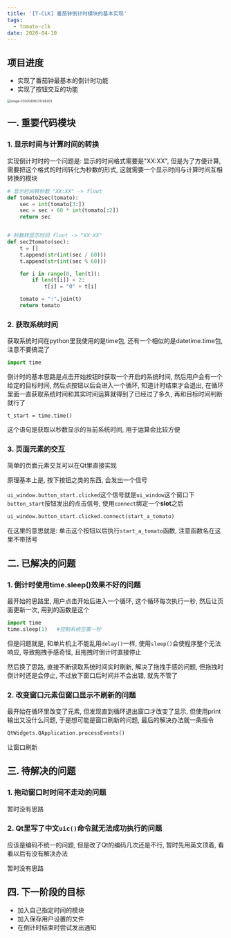 ```yaml
---
title: '[T-CLK] 番茄钟倒计时模块的基本实现'
tags:
  - tomato-clk
date: 2020-04-10
---
```


## 项目进度

- 实现了番茄钟最基本的倒计时功能
- 实现了按钮交互的功能

<!--more-->

<img src="https://dynais-imh-hub.oss-cn-hangzhou.aliyuncs.com/img/20200725010712.png" alt="image-20200409231248203" style="zoom:50%;" />


## 一. 重要代码模块

### 1. 显示时间与计算时间的转换

实现倒计时时的一个问题是: 显示的时间格式需要是"XX:XX", 但是为了方便计算, 需要把这个格式的时间转化为秒数的形式, 这就需要一个显示时间与计算时间互相转换的模块

```python
# 显示时间转秒数 "XX:XX" -> flout
def tomato2sec(tomato):
    sec = int(tomato[3:])
    sec = sec + 60 * int(tomato[:2])
    return sec


# 秒数转显示时间 flout -> "XX:XX"
def sec2tomato(sec):
    t = []
    t.append(str(int(sec / 60)))
    t.append(str(int(sec % 60)))

    for i in range(0, len(t)):
        if len(t[i]) < 2:
            t[i] = "0" + t[i]

    tomato = ":".join(t)
    return tomato
```



### 2. 获取系统时间

获取系统时间在python里我使用的是time包, 还有一个相似的是datetime.time包, 注意不要搞混了

```python
import time
```

倒计时的基本思路是点击开始按钮时获取一个开启的系统时间, 然后用户会有一个给定的目标时间, 然后点按钮以后会进入一个循环, 知道计时结束才会退出, 在循环里面一直获取系统时间和其实时间运算就得到了已经过了多久, 再和目标时间判断就行了

```
t_start = time.time()
```

这个语句是获取以秒数显示的当前系统时间, 用于运算会比较方便



### 3. 页面元素的交互

简单的页面元素交互可以在Qt里直接实现

原理基本上是, 按下按钮之类的东西, 会发出一个信号

`ui_window.button_start.clicked`这个信号就是`ui_window`这个窗口下`button_start`按钮发出的点击信号, 使用`connect`绑定一个**slot**之后

```python
ui_window.button_start.clicked.connect(start_a_tomato)
```

在这里的意思就是: 单击这个按钮以后执行`start_a_tomato`函数, 注意函数名在这里不带括号



## 二. 已解决的问题

### 1. 倒计时使用time.sleep()效果不好的问题

最开始的思路里, 用户点击开始后进入一个循环, 这个循环每次执行一秒, 然后让页面更新一次, 用到的函数是这个

```python
import time
time.sleep(1)	#控制系统空置一秒
```

但是问题就是, 和单片机上不能乱用`delay()`一样, 使用`sleep()`会使程序整个无法响应, 导致拖拽手感奇怪, 且拖拽时倒计时直接停止

然后换了思路, 直接不断读取系统时间实时刷新, 解决了拖拽手感的问题, 但拖拽时倒计时还是会停止, 不过放下窗口后时间并不会出错, 就先不管了



### 2. 改变窗口元素但窗口显示不刷新的问题

最开始在循环里改变了元素, 但发现直到循环退出窗口才改变了显示, 但使用print输出又没什么问题, 于是想可能是窗口刷新的问题, 最后的解决办法就一条指令

```python
QtWidgets.QApplication.processEvents()
```

让窗口刷新





## 三. 待解决的问题

### 1. 拖动窗口时时间不走动的问题

暂时没有思路



### 2. Qt里写了中文`uic()`命令就无法成功执行的问题

应该是编码不统一的问题, 但是改了Qt的编码几次还是不行, 暂时先用英文顶着, 看看以后有没有解决办法

暂时没有思路





## 四. 下一阶段的目标

- 加入自己指定时间的模块
- 加入保存用户设置的文件
- 在倒计时结束时尝试发出通知


